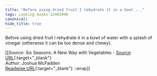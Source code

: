 ```yaml
---
title: "Before using dried fruit I rehydrate it in a bowl ..."
tags: cooking books-22465999
canonical: 
hide_title: true
---
```


Before using dried fruit I rehydrate it in a bowl of water with a splash of vinegar (otherwise it can be too dense and chewy).


[[_Source_: Six Seasons: A New Way with Vegetables - [Source URL](){:target="_blank"}<br>
_Author_: Joshua McFadden<br>
[Readwise URL](https://readwise.io/open/443829108){:target="_blank"}
::wrap]]